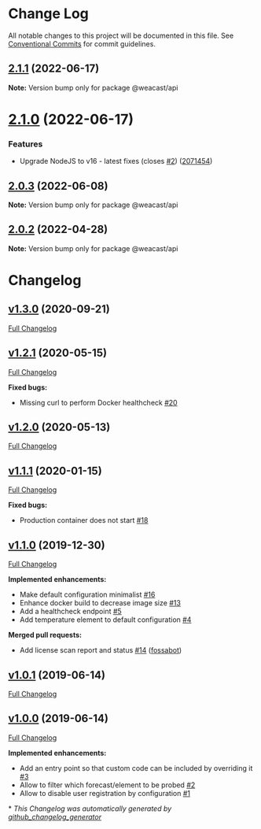 # Change Log

All notable changes to this project will be documented in this file.
See [Conventional Commits](https://conventionalcommits.org) for commit guidelines.

## [2.1.1](https://github.com/weacast/weacast/compare/v2.1.0...v2.1.1) (2022-06-17)

**Note:** Version bump only for package @weacast/api





# [2.1.0](https://github.com/weacast/weacast/compare/v2.0.3...v2.1.0) (2022-06-17)


### Features

* Upgrade NodeJS to v16 - latest fixes (closes [#2](https://github.com/weacast/weacast/issues/2)) ([2071454](https://github.com/weacast/weacast/commit/2071454415249f33ad16be37f5672606633250db))






## [2.0.3](https://github.com/weacast/weacast/compare/v2.0.2...v2.0.3) (2022-06-08)

**Note:** Version bump only for package @weacast/api





## [2.0.2](https://github.com/weacast/weacast-api/compare/v2.0.1...v2.0.2) (2022-04-28)

**Note:** Version bump only for package @weacast/api





# Changelog

## [v1.3.0](https://github.com/weacast/weacast-api/tree/v1.3.0) (2020-09-21)

[Full Changelog](https://github.com/weacast/weacast-api/compare/v1.2.1...v1.3.0)

## [v1.2.1](https://github.com/weacast/weacast-api/tree/v1.2.1) (2020-05-15)

[Full Changelog](https://github.com/weacast/weacast-api/compare/v1.2.0...v1.2.1)

**Fixed bugs:**

- Missing curl to perform Docker healthcheck [\#20](https://github.com/weacast/weacast-api/issues/20)

## [v1.2.0](https://github.com/weacast/weacast-api/tree/v1.2.0) (2020-05-13)

[Full Changelog](https://github.com/weacast/weacast-api/compare/v1.1.1...v1.2.0)

## [v1.1.1](https://github.com/weacast/weacast-api/tree/v1.1.1) (2020-01-15)

[Full Changelog](https://github.com/weacast/weacast-api/compare/v1.1.0...v1.1.1)

**Fixed bugs:**

- Production container does not start [\#18](https://github.com/weacast/weacast-api/issues/18)

## [v1.1.0](https://github.com/weacast/weacast-api/tree/v1.1.0) (2019-12-30)

[Full Changelog](https://github.com/weacast/weacast-api/compare/v1.0.1...v1.1.0)

**Implemented enhancements:**

- Make default configuration minimalist [\#16](https://github.com/weacast/weacast-api/issues/16)
- Enhance docker build to decrease image size [\#13](https://github.com/weacast/weacast-api/issues/13)
- Add a healthcheck endpoint [\#5](https://github.com/weacast/weacast-api/issues/5)
- Add temperature element to default configuration [\#4](https://github.com/weacast/weacast-api/issues/4)

**Merged pull requests:**

- Add license scan report and status [\#14](https://github.com/weacast/weacast-api/pull/14) ([fossabot](https://github.com/fossabot))

## [v1.0.1](https://github.com/weacast/weacast-api/tree/v1.0.1) (2019-06-14)

[Full Changelog](https://github.com/weacast/weacast-api/compare/v1.0.0...v1.0.1)

## [v1.0.0](https://github.com/weacast/weacast-api/tree/v1.0.0) (2019-06-14)

[Full Changelog](https://github.com/weacast/weacast-api/compare/df4f188610cfaa3644b9ac82920d5effa87ca0bf...v1.0.0)

**Implemented enhancements:**

- Add an entry point so that custom code can be included by overriding it [\#3](https://github.com/weacast/weacast-api/issues/3)
- Allow to filter which forecast/element to be probed [\#2](https://github.com/weacast/weacast-api/issues/2)
- Allow to disable user registration by configuration [\#1](https://github.com/weacast/weacast-api/issues/1)



\* *This Changelog was automatically generated by [github_changelog_generator](https://github.com/skywinder/Github-Changelog-Generator)*

